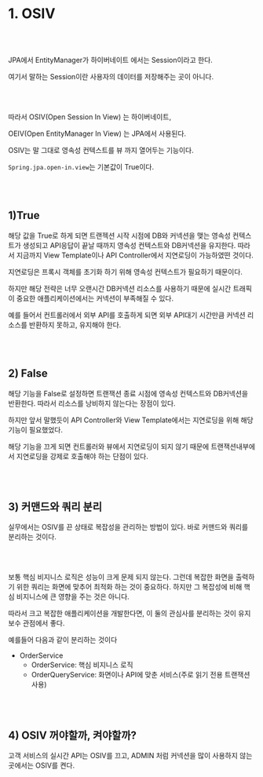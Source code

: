 # 1. OSIV

<br><Br>

JPA에서 EntityManager가 하이버네이트 에서는 Session이라고 한다.

여기서 말하는 Session이란 사용자의 데이터를 저장해주는 곳이 아니다.

<br><Br>

따라서 OSIV(Open Session In View) 는 하이버네이트,

OEIV(Open EntityManager In View) 는 JPA에서 사용된다.

OSIV는 말 그대로 영속성 컨텍스트를 뷰 까지 열어두는 기능이다.

`Spring.jpa.open-in.view`는 기본값이 True이다. 

<br><Br>

## 1)True

해당 값을 True로 하게 되면 트랜젝션 시작 시점에 DB와 커넥션을 맺는 영속성 컨텍스트가 생성되고 API응답이 끝날 때까지 영속성 컨텍스트와 DB커넥션을 유지한다. 따라서 지금까지 View Template이나 API Controller에서 지연로딩이 가능하였떤 것이다.

지연로딩은 프록시 객체를 초기화 하기 위해 영속성 컨텍스트가 필요하기 때문이다.

하지만 해당 전략은 너무 오랜시간 DB커넥션 리소스를 사용하기 때문에 실시간 트래픽이 중요한 애플리케이션에서는 커넥션이 부족해질 수 있다. 

예를 들어서 컨트롤러에서 외부 API를 호출하게 되면 외부 API대기 시간만큼 커넥션 리소스를 반환하지 못하고, 유지해야 한다.

<br><Br>

## 2) False

해당 기능을 False로 설정하면 트랜잭션 종료 시점에 영속성 컨텍스트와 DB커넥션을 반환한다. 따라서 리소스를 낭비하지 않는다는 장점이 있다.

하지만 앞서 말했듯이 API Controller와 View Template에서는 지연로딩을 위해 해당 기능이 필요했었다.

해당 기능을 끄게 되면 컨트롤러와 뷰에서 지연로딩이 되지 않기 때문에 트랜잭션내부에서 지연로딩을 강제로 호출해야 하는 단점이 있다.

<br><Br>

## 3) 커맨드와 쿼리 분리

실무에서는 OSIV를 끈 상태로 복잡성을 관리하는 방법이 있다. 바로 커맨드와 쿼리를 분리하는 것이다.

<br><Br>

보통 핵심 비지니스 로직은 성능이 크게 문제 되지 않는다. 그런데 복잡한 화면을 출력하기 위한 쿼리는 화면에 맞추어 최적화 하는 것이 중요하다. 하지만 그 복잡성에 비해 핵심 비지니스에 큰 영향을 주는 것은 아니다. 

따라서 크고 복잡한 애플리케이션을 개발한다면, 이 둘의 관심사를 분리하는 것이 유지보수 관점에서 좋다.

예를들어 다음과 같이 분리하는 것이다

- OrderService
    - OrderService: 핵심 비지니스 로직
    - OrderQueryService: 화면이나 API에 맞춘 서비스(주로 읽기 전용 트랜잭션 사용)

<br><Br>

## 4) OSIV 꺼야할까, 켜야할까?

고객 서비스의 실시간 API는 OSIV를 끄고, ADMIN 처럼 커넥션을 많이 사용하지 않는 곳에서는 OSIV를 켠다.

